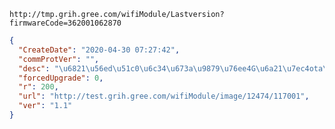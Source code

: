 `http://tmp.grih.gree.com/wifiModule/Lastversion?firmwareCode=362001062870`

```json
{
  "CreateDate": "2020-04-30 07:27:42",
  "commProtVer": "",
  "desc": "\u6821\u56ed\u51c0\u6c34\u673a\u9879\u76ee4G\u6a21\u7ec4ota\u5347\u7ea7\u6d4b\u8bd5",
  "forcedUpgrade": 0,
  "r": 200,
  "url": "http://test.grih.gree.com/wifiModule/image/12474/117001",
  "ver": "1.1"
}
```
